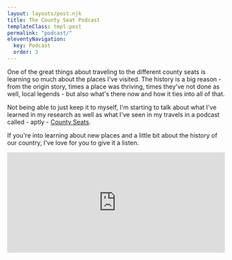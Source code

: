 ```yaml
---
layout: layouts/post.njk
title: The County Seat Podcast
templateClass: tmpl-post
permalink: "podcast/"
eleventyNavigation:
  key: Podcast
  order: 3
---
```


<p>One of the great things about traveling to the different county seats is learning so much about the places I've visited. The history is a big reason - from the origin story, times a place was thriving, times they've not done as well, local legends - but also what's there now and how it ties into all of that.</p>

<p>Not being able to just keep it to myself, I'm starting to talk about what I've learned in my research as well as what I've seen in my travels in a podcast called - aptly - <a href="http://www.anchor.fm/countyseats" title="County Seat Podcast" target="_blank">County Seats</a>.</p>

<p>If you're into learning about new places and a little bit about the history of our country, I've love for you to give it a listen.</p>

<iframe src="https://open.spotify.com/embed/show/5ROAkEA4NAyEsWy2EMYHEy" width="100%" height="232" frameBorder="0" allowtransparency="true" allow="autoplay; clipboard-write; encrypted-media; fullscreen; picture-in-picture" loading="lazy"></iframe>

<br /><br /><br />